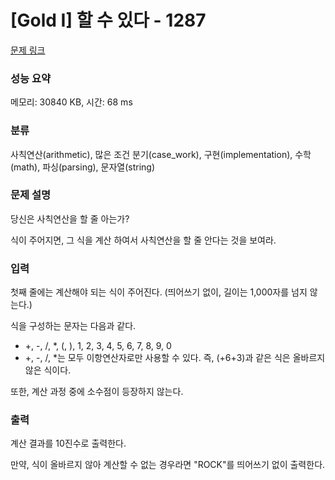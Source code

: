 # [Gold I] 할 수 있다 - 1287 

[문제 링크](https://www.acmicpc.net/problem/1287) 

### 성능 요약

메모리: 30840 KB, 시간: 68 ms

### 분류

사칙연산(arithmetic), 많은 조건 분기(case_work), 구현(implementation), 수학(math), 파싱(parsing), 문자열(string)

### 문제 설명

<p>당신은 사칙연산을 할 줄 아는가?</p>

<p>식이 주어지면, 그 식을 계산 하여서 사칙연산을 할 줄 안다는 것을 보여라.</p>

### 입력 

 <p>첫째 줄에는 계산해야 되는 식이 주어진다. (띄어쓰기 없이, 길이는 1,000자를 넘지 않는다.)</p>

<p>식을 구성하는 문자는 다음과 같다.</p>

<ul>
	<li>+, -, /, *, (, ), 1, 2, 3, 4, 5, 6, 7, 8, 9, 0</li>
	<li>+, -, /, *는 모두 이항연산자로만 사용할 수 있다. 즉, (+6+3)과 같은 식은 올바르지 않은 식이다.</li>
</ul>

<p>또한, 계산 과정 중에 소수점이 등장하지 않는다.</p>

### 출력 

 <p>계산 결과를 10진수로 출력한다.</p>

<p>만약, 식이 올바르지 않아 계산할 수 없는 경우라면 "ROCK"를 띄어쓰기 없이 출력한다.</p>

